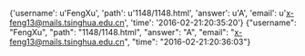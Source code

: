 {'username': u'FengXu', 'path': u'1148/1148.html', 'answer': u'A', 'email': u'x-feng13@mails.tsinghua.edu.cn', 'time': '2016-02-21:20:35:20'}
{"username": "FengXu", "path": "1148/1148.html", "answer": "A", "email": "x-feng13@mails.tsinghua.edu.cn", "time": "2016-02-21:20:36:03"}